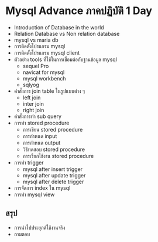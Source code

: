 # Mysql Advance ภาคปฏิบัติ 1 Day
+ Introduction of Database in the world 
+ Relation Database vs Non relation database
+ mysql vs maria db
+ การติดตั้งโปรแกรม mysql  
+ การติดตั้งโปรแกรม mysql client 
+ ตัวอย่าง tools ที่ใช้ในการเชื่อมต่อกับฐานข้อมูล mysql 
    + sequel Pro
    + navicat for mysql
    + mysql workbench
    + sqlyog
+ คำสั่งการ join table ในรูปแบบต่าง ๆ 
    + left join
    + inter join
    + right join 
+ คำสั่งการทำ sub query 
+ การทำ stored procedure
    + การเขียน stored procedure 
    + การกำหนด input 
    + การกำหนด output 
    + วิธีทดสอบ stored procedure
    + การเรียกใช้งาน stored procedure
+ การทำ trigger 
    + mysql after insert trigger 
    + mysql after update trigger
    + mysql after delete trigger
+ การจัดการ index ใน mysql 
+ การทำ mysql view 


## สรุป
+ การนำไปประยุกต์ใช้งานจริง
+ ถามตอบ